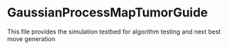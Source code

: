 # GaussianProcessMapTumorGuide

This file provides the simulation testbed for algorithm testing and next best move generation
